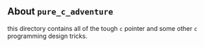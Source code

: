 ## About `pure_c_adventure` 

this directory contains all of the tough `c` pointer and some other `c` programming 
design tricks.
